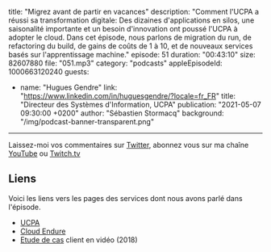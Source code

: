 title: "Migrez avant de partir en vacances"
description: "Comment l'UCPA a réussi sa transformation digitale: Des dizaines d'applications en silos, une saisonalité importante et un besoin d'innovation ont poussé l'UCPA à adopter le cloud. Dans cet épisode, nous parlons de migration du run, de refactoring du build, de gains de coûts de 1 à 10, et de nouveaux services basés sur l'apprentissage machine."
episode: 51
duration: "00:43:10"
size: 82607880
file: "051.mp3"
category: "podcasts"
appleEpisodeId: 1000663120240
guests:
  - name: "Hugues Gendre"
    link: "https://www.linkedin.com/in/huguesgendre/?locale=fr_FR"
    title: "Directeur des Systèmes d'Information, UCPA"
publication: "2021-05-07 09:30:00 +0200"
author: "Sébastien Stormacq"
background: "/img/podcast-banner-transparent.png"
---

Laissez-moi vos commentaires sur [Twitter](https://twitter.com/sebsto), abonnez vous sur ma chaîne [YouTube](https://www.youtube.com/sebsto) ou [Twitch.tv](https://www.twitch.tv/sebAWS)

## Liens

Voici les liens vers les pages des services dont nous avons parlé dans l'épisode.

- [UCPA](https://www.ucpa.com)
- [Cloud Endure](https://www.cloudendure.com)
- [Etude de cas](https://www.youtube.com/watch?v=B4Oz-7GZK5U) client en vidéo (2018)
